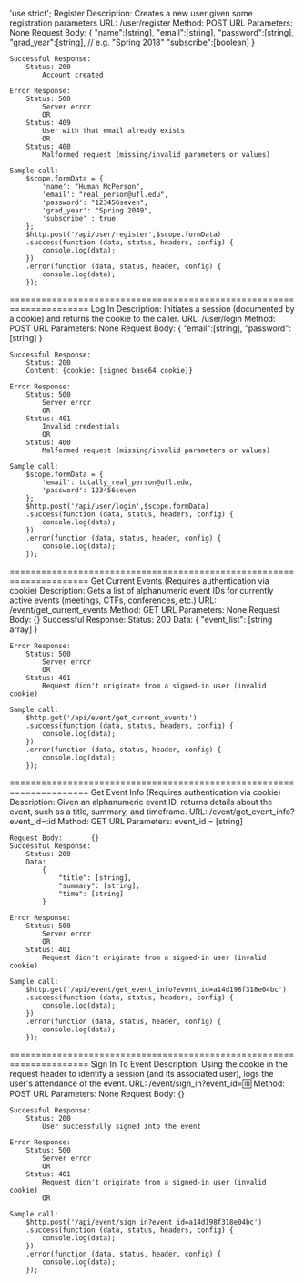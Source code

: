 'use strict';
Register
	Description:		Creates a new user given some registration parameters
	URL:					/user/register
	Method:				POST
	URL Parameters: 	None
	Request Body:
			{
				"name":[string],
				"email":[string],
				"password":[string],
				"grad_year":[string],		// e.g. "Spring 2018"
				"subscribe":[boolean]
			}

	Successful Response:
		Status: 200
			Account created

	Error Response:
		Status: 500
			Server error
			OR
		Status: 409
			User with that email already exists
			OR
		Status: 400
			Malformed request (missing/invalid parameters or values)

	Sample call:
		$scope.formData = {
			'name': "Human McPerson",
			'email': "real_person@ufl.edu",
			'password': "123456seven",
			'grad_year': "Spring 2049",
			'subscribe' : true
		};
		$http.post('/api/user/register',$scope.formData)
		.success(function (data, status, headers, config) {
			console.log(data);
		})
		.error(function (data, status, header, config) {
			console.log(data);
		});
=====================================================================
Log In
	Description:		Initiates a session (documented by a cookie) and returns
							the cookie to the caller.
	URL:					/user/login
	Method:				POST
	URL Parameters: 	None
	Request Body:
			{
				"email":[string],
				"password":[string]
			}

	Successful Response:
		Status: 200
		Content: {cookie: [signed base64 cookie]}

	Error Response:
		Status: 500
			Server error
			OR
		Status: 401
			Invalid credentials
			OR
		Status: 400
			Malformed request (missing/invalid parameters or values)

	Sample call:
		$scope.formData = {
			'email': totally_real_person@ufl.edu,
			'password': 123456seven
		};
		$http.post('/api/user/login',$scope.formData)
		.success(function (data, status, headers, config) {
			console.log(data);
		})
		.error(function (data, status, header, config) {
			console.log(data);
		});
=====================================================================
Get Current Events (Requires authentication via cookie)
	Description:		Gets a list of alphanumeric event IDs for currently active
							events (meetings, CTFs, conferences, etc.)
	URL:					/event/get_current_events
	Method:				GET
	URL Parameters: 	None
	Request Body:		{}
	Successful Response:
		Status: 200
		Data:
			{
				"event_list": [string array]
			}

	Error Response:
		Status: 500
			Server error
			OR
		Status: 401
			Request didn't originate from a signed-in user (invalid cookie)

	Sample call:
		$http.get('/api/event/get_current_events')
		.success(function (data, status, headers, config) {
			console.log(data);
		})
		.error(function (data, status, header, config) {
			console.log(data);
		});
=====================================================================
Get Event Info (Requires authentication via cookie)
	Description:		Given an alphanumeric event ID, returns details about
							the event, such as a title, summary, and timeframe.
	URL:					/event/get_event_info?event_id=:id
	Method:				GET
	URL Parameters:
		event_id = [string]

	Request Body:		{}
	Successful Response:
		Status: 200
		Data:
			{
				"title": [string],
				"summary": [string],
				"time": [string]
			}

	Error Response:
		Status: 500
			Server error
			OR
		Status: 401
			Request didn't originate from a signed-in user (invalid cookie)

	Sample call:
		$http.get('/api/event/get_event_info?event_id=a14d198f318e04bc')
		.success(function (data, status, headers, config) {
			console.log(data);
		})
		.error(function (data, status, header, config) {
			console.log(data);
		});
=====================================================================
Sign In To Event
	Description:		Using the cookie in the request header to identify
							a session (and its associated user), logs the user's
							attendance of the event.
	URL:					/event/sign_in?event_id=:id:
	Method:				POST
	URL Parameters: 	None
	Request Body:
			{}

	Successful Response:
		Status: 200
			User successfully signed into the event

	Error Response:
		Status: 500
			Server error
			OR
		Status: 401
			Request didn't originate from a signed-in user (invalid cookie)
			OR

	Sample call:
		$http.post('/api/event/sign_in?event_id=a14d198f318e04bc')
		.success(function (data, status, headers, config) {
			console.log(data);
		})
		.error(function (data, status, header, config) {
			console.log(data);
		});
